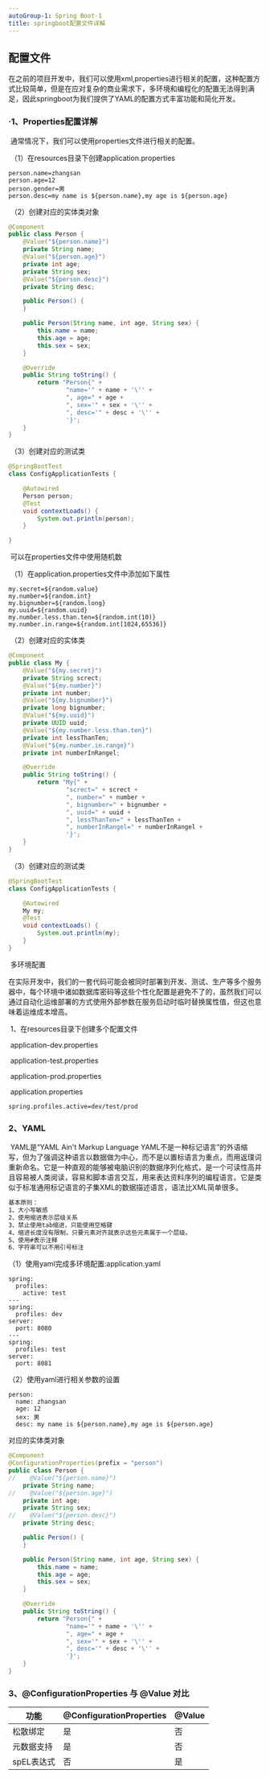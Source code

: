 ```yaml
---
autoGroup-1: Spring Boot-1
title: springboot配置文件详解
---
```


## 配置文件
​		在之前的项目开发中，我们可以使用xml,properties进行相关的配置，这种配置方式比较简单，但是在应对复杂的商业需求下，多环境和编程化的配置无法得到满足，因此springboot为我们提供了YAML的配置方式丰富功能和简化开发。

### ·1、Properties配置详解

​		通常情况下，我们可以使用properties文件进行相关的配置。

​		（1）在resources目录下创建application.properties

```properties
person.name=zhangsan
person.age=12
person.gender=男
person.desc=my name is ${person.name},my age is ${person.age}
```

​		（2）创建对应的实体类对象

```java
@Component
public class Person {
    @Value("${person.name}")
    private String name;
    @Value("${person.age}")
    private int age;
    private String sex;
    @Value("${person.desc}")
    private String desc;

    public Person() {
    }

    public Person(String name, int age, String sex) {
        this.name = name;
        this.age = age;
        this.sex = sex;
    }

    @Override
    public String toString() {
        return "Person{" +
                "name='" + name + '\'' +
                ", age=" + age +
                ", sex='" + sex + '\'' +
                ", desc='" + desc + '\'' +
                '}';
    }
}
```

​		（3）创建对应的测试类

```java
@SpringBootTest
class ConfigApplicationTests {

    @Autowired
    Person person;
    @Test
    void contextLoads() {
        System.out.println(person);
    }

}
```

​		可以在properties文件中使用随机数

​		（1）在application.properties文件中添加如下属性

```properties
my.secret=${random.value}
my.number=${random.int}
my.bignumber=${random.long}
my.uuid=${random.uuid}
my.number.less.than.ten=${random.int(10)}
my.number.in.range=${random.int[1024,65536]}
```

​		（2）创建对应的实体类

```java
@Component
public class My {
    @Value("${my.secret}")
    private String screct;
    @Value("${my.number}")
    private int number;
    @Value("${my.bignumber}")
    private long bignumber;
    @Value("${my.uuid}")
    private UUID uuid;
    @Value("${my.number.less.than.ten}")
    private int lessThanTen;
    @Value("${my.number.in.range}")
    private int numberInRangel;

    @Override
    public String toString() {
        return "My{" +
                "screct=" + screct +
                ", number=" + number +
                ", bignumber=" + bignumber +
                ", uuid=" + uuid +
                ", lessThanTen=" + lessThanTen +
                ", numberInRangel=" + numberInRangel +
                '}';
    }
}
```

​		（3）创建对应的测试类

```java
@SpringBootTest
class ConfigApplicationTests {

    @Autowired
    My my;
    @Test
    void contextLoads() {
        System.out.println(my);
    }
}
```

​		多环境配置

​		在实际开发中，我们的一套代码可能会被同时部署到开发、测试、生产等多个服务器中，每个环境中诸如数据库密码等这些个性化配置是避免不了的，虽然我们可以通过自动化运维部署的方式使用外部参数在服务启动时临时替换属性值，但这也意味着运维成本增高。

​		1、在resources目录下创建多个配置文件

​		application-dev.properties

​		application-test.properties

​		application-prod.properties

​		application.properties

```properties
spring.profiles.active=dev/test/prod
```

### 2、YAML

​		YAML是“YAML Ain't Markup Language YAML不是一种标记语言”的外语缩写，但为了强调这种语言以数据做为中心，而不是以置标语言为重点，而用返璞词重新命名。它是一种直观的能够被电脑识别的数据序列化格式，是一个可读性高并且容易被人类阅读，容易和脚本语言交互，用来表达资料序列的编程语言。它是类似于标准通用标记语言的子集XML的数据描述语言，语法比XML简单很多。

```tex
基本原则：
1、大小写敏感 
2、使用缩进表示层级关系 
3、禁止使用tab缩进，只能使用空格键 
4、缩进长度没有限制，只要元素对齐就表示这些元素属于一个层级。 
5、使用#表示注释 
6、字符串可以不用引号标注
```

（1）使用yaml完成多环境配置:application.yaml

```
spring:
  profiles:
    active: test
---
spring:
  profiles: dev
server:
  port: 8080
---
spring:
  profiles: test
server:
  port: 8081
```

（2）使用yaml进行相关参数的设置

```
person:
  name: zhangsan
  age: 12
  sex: 男
  desc: my name is ${person.name},my age is ${person.age}
```

对应的实体类对象

```java
@Component
@ConfigurationProperties(prefix = "person")
public class Person {
//    @Value("${person.name}")
    private String name;
//    @Value("${person.age}")
    private int age;
    private String sex;
//    @Value("${person.desc}")
    private String desc;

    public Person() {
    }

    public Person(String name, int age, String sex) {
        this.name = name;
        this.age = age;
        this.sex = sex;
    }

    @Override
    public String toString() {
        return "Person{" +
                "name='" + name + '\'' +
                ", age=" + age +
                ", sex='" + sex + '\'' +
                ", desc='" + desc + '\'' +
                '}';
    }
}
```

### 3、@ConfigurationProperties 与 @Value 对比

| 功能       | @ConfigurationProperties | @Value |
| ---------- | ------------------------ | ------ |
| 松散绑定   | 是                       | 否     |
| 元数据支持 | 是                       | 否     |
| spEL表达式 | 否                       | 是     |

